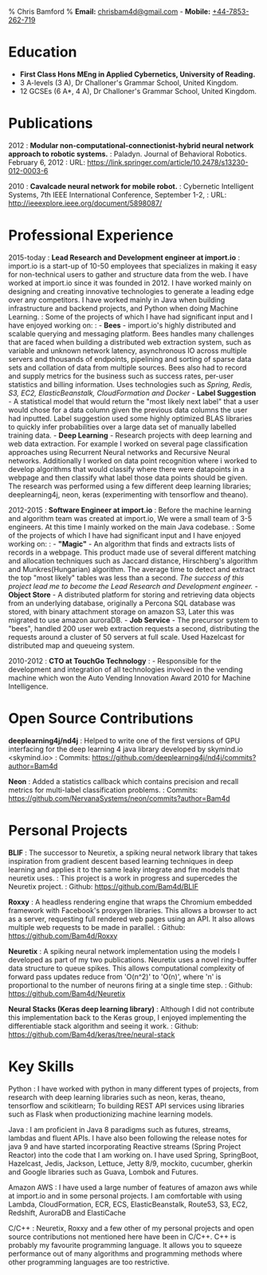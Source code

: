 % Chris Bamford
% **Email:** <chrisbam4d@gmail.com> - **Mobile:** [+44-7853-262-719](tel:+447853262719)

Education
=========

* **First Class Hons MEng in Applied Cybernetics, University of Reading.**
* 3 A-levels (3 A), Dr Challoner's Grammar School, United Kingdom.
* 12 GCSEs (6 A*, 4 A), Dr Challoner's Grammar School, United Kingdom.

Publications
============
2012
:   **Modular non-computational-connectionist-hybrid neural network approach to robotic systems.**
:   Paladyn. Journal of Behavioral Robotics.
    February 6, 2012
:   URL: <https://link.springer.com/article/10.2478/s13230-012-0003-6>

2010
:   **Cavalcade neural network for mobile robot.**
:   Cybernetic Intelligent Systems, 7th IEEE International Conference,
    September 1-2, 
:   URL: <http://ieeexplore.ieee.org/document/5898087/>

Professional Experience
=======================

2015-today
:   **Lead Research and Development engineer at import.io**
:   import.io is a start-up of 10-50 employees that specializes in making it easy for non-technical users to gather and structure data from the web.
    I have worked at import.io since it was founded in 2012. I have worked mainly on designing and creating innovative technologies to generate a leading edge over any competitors. I have worked mainly in Java when building infrastructure and backend projects, and Python when doing Machine Learning.
:   Some of the projects of which I have had significant input and I have enjoyed working on:
:   - **Bees** - import.io's highly distributed and scalable querying and messaging platform. Bees handles many challenges that are faced when building a distributed web extraction system, such as variable and unknown network latency, 
      asynchronous IO across multiple servers and thousands of endpoints, pipelining and sorting of sparse data sets and collation of data from multiple sources.
      Bees also had to record and supply metrics for the business such as success rates, per-user statistics and billing information.
      Uses technologies such as *Spring, Redis, S3, EC2, ElasticBeanstalk, CloudFormation and Docker*
    - **Label Suggestion** - A statistical model that would return the "most likely next label" that a user would chose for a data column given the previous data columns the user had inputted. 
      Label suggestion used some highly optimized BLAS libraries to quickly infer probabilities over a large data set of manually labelled training data.
    - **Deep Learning** - Research projects with deep learning and web data extraction. For example I worked on several page classification approaches using Recurrent Neural networks and Recursive Neural networks. 
      Additionally I worked on data point recognition where i worked to develop algorithms that would classify where there were datapoints in a webpage and then classify what label those data points should be given.
      The research was performed using a few different deep learning libraries; deeplearning4j, neon, keras (experimenting with tensorflow and theano). 

2012-2015
:   **Software Engineer at import.io**
:   Before the machine learning and algorithm team was created at import.io, We were a small team of 3-5 engineers. At this time I mainly worked on the main Java codebase. 
:   Some of the projects of which I have had significant input and I have enjoyed working on:
:   - **"Magic"** - An algorithm that finds and extracts lists of records in a webpage. This product made use of several different matching and allocation techniques such as Jaccard distance, 
      Hirschberg's algorithm and Munkres(Hungarian) algorithm. The average time to detect and extract the top "most likely" tables was less than a second. 
      *The success of this project lead me to become the Lead Research and Development engineer.*
    - **Object Store** - A distributed platform for storing and retrieving data objects from an underlying database, originally a Percona SQL database was stored, with binary attachment storage on amazon S3, Later this was migrated to use amazon        auroraDB. 
    - **Job Service** - The precursor system to "bees", handled 200 user web extraction requests a second, distributing the requests around a cluster of 50 servers at full scale. Used Hazelcast for distributed map and queueing system.
      
2010-2012
:   **CTO at TouchGo Technology**
:   - Responsible for the development and integration of all technologies involved in the vending machine which won the Auto Vending Innovation Award 2010 for Machine Intelligence.

Open Source Contributions
=========================

**deeplearning4j/nd4j**
:   Helped to write one of the first versions of GPU interfacing for the deep learning 4 java 
    library developed by skymind.io <skymind.io>
:   Commits: <https://github.com/deeplearning4j/nd4j/commits?author=Bam4d>

**Neon**
:   Added a statistics callback which contains precision and recall metrics for multi-label classification problems.
:   Commits: <https://github.com/NervanaSystems/neon/commits?author=Bam4d>

Personal Projects
=================

**BLIF**
:   The successor to Neuretix, a spiking neural network library that takes inspiration from gradient descent based learning techniques in deep learning and applies it to the same leaky integrate and fire models that neuretix uses. 
:   This project is a work in progress and supercedes the Neuretix project.
:   Github: <https://github.com/Bam4d/BLIF>

**Roxxy**
:   A headless rendering engine that wraps the Chromium embedded framework with Facebook's proxygen libraries. This allows a browser to act as a server, requesting full rendered web pages using an API. It also allows multiple web requests to be         made in parallel.
:   Github: <https://github.com/Bam4d/Roxxy>

**Neuretix**
:   A spiking neural network implementation using the models I developed as part of my two publications.
    Neuretix uses a novel ring-buffer data structure to queue spikes. This allows computational complexity of forward pass updates reduce from 'O(n^2)' to 'O(n)', where 'n' is proportional to the number of neurons firing at a single time step.
:   Github: <https://github.com/Bam4d/Neuretix>

**Neural Stacks (Keras deep learning library)**
:   Although I did not contribute this implementation back to the Keras group, I enjoyed implementing the differentiable stack algorithm and seeing it work.
:   Github: <https://github.com/Bam4d/keras/tree/neural-stack>

Key Skills
==========

Python
:   I have worked with python in many different types of projects, from research with deep learning libraries such as neon, keras, theano, tensorflow and scikitlearn; To building REST API services using 
    libraries such as Flask when productionizing machine learning models.

Java
:   I am proficient in Java 8 paradigms such as futures, streams, lambdas and fluent APIs. I have also been following the release notes for java 9 and have started incorporating Reactive streams (Spring Project Reactor) into the
    code that I am working on.
    I have used Spring, SpringBoot, Hazelcast, Jedis, Jackson, Lettuce, Jetty 8/9, mockito, cucumber, gherkin and Google libraries such as Guava, Lombok and Futures.

Amazon AWS
:   I have used a large number of features of amazon aws while at import.io and in some personal projects. I am comfortable with using Lambda, CloudFormation, ECR, ECS, ElasticBeanstalk, Route53, S3, EC2, Redshift, AuroraDB and ElastiCache

C/C++
:   Neuretix, Roxxy and a few other of my personal projects and open source contributions not mentioned here have been in C/C++. C++ is probably my favourite programming language. It allows you to squeeze performance out of many algorithms and 
    programming methods where other programming languages are too restrictive.
